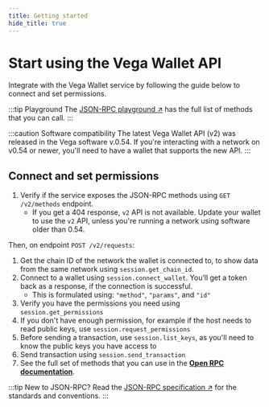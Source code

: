 ```yaml
---
title: Getting started
hide_title: true
---
```


# Start using the Vega Wallet API
Integrate with the Vega Wallet service by following the guide below to connect and set permissions.

:::tip Playground
The [JSON-RPC playground  ↗](https://playground.open-rpc.org/?url=https://raw.githubusercontent.com/vegaprotocol/vega/develop/wallet/api/openrpc.json&uiSchema[appBar][ui:splitView]=false&uiSchema[appBar][ui:input]=false&uiSchema[appBar][ui:examplesDropdown]=false) has the full list of methods that you can call.
:::

:::caution Software compatibility
The latest Vega Wallet API (v2) was released in the Vega software v.0.54. If you're interacting with a network on v0.54 or newer, you'll need to have a wallet that supports the new API. 
:::

## Connect and set permissions
1. Verify if the service exposes the JSON-RPC methods using `GET /v2/methods` endpoint.
   * If you get a 404 response, `v2` API is not available. Update your wallet to use the `v2` API, unless you're running a network using software older than 0.54.

Then, on endpoint `POST /v2/requests`:
1. Get the chain ID of the network the wallet is connected to, to show data from the same network using `session.get_chain_id`.
2. Connect to a wallet using `session.connect_wallet`. You’ll get a token back as a response, if the connection is successful.
   * This is formulated using: `"method"`, `"params"`, and `"id"`
3. Verify you have the permissions you need using `session.get_permissions`
4. If you don't have enough permission, for example if the host needs to read public keys, use `session.request_permissions`
5. Before sending a transaction, use `session.list_keys`, as you'll need to know the public keys you have access to
6. Send transaction using `session.send_transaction`
7. See the full set of methods that you can use in the **[Open RPC documentation](./openrpc)**.

:::tip New to JSON-RPC?
Read the [JSON-RPC specification ↗](https://www.jsonrpc.org/specification) for the standards and conventions.
:::